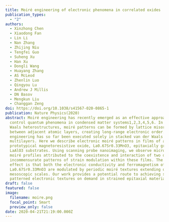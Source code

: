 ```yaml
---
title: Moiré engineering of electronic phenomena in correlated oxides
publication_types:
  - "2"
authors:
  - Xinzhong Chen
  - Xiaodong Fan
  - Lin Li
  - Nan Zhang
  - Zhijing Niu
  - Tengfei Guo
  - Suheng Xu
  - Han Xu
  - Dongli Wang
  - Huayang Zhang
  - AS McLeod
  - Zhenlin Luo
  - Qingyou Lu
  - Andrew J Millis
  - DN Basov
  - Mengkun Liu
  - Changgan Zeng
doi: https://doi.org/10.1038/s41567-020-0865-1
publication: Nature Physics(2020)
abstract: Moiré engineering has recently emerged as an effective approach to
  control quantum phenomena in condensed matter systems1,2,3,4,5,6. In van der
  Waals heterostructures, moiré patterns can be formed by lattice misorientation
  between adjacent atomic layers, creating long-range electronic order. Moiré
  engineering has so far been executed solely in stacked van der Waals
  multilayers. Here we describe electronic moiré patterns in films of a
  prototypical magnetoresistive oxide, La0.67Sr0.33MnO3, epitaxially grown on
  LaAlO3 substrates. Using scanning probe nanoimaging, we observe microscopic
  moiré profiles attributed to the coexistence and interaction of two distinct
  incommensurate patterns of strain modulation within these films. The net
  effect is that both the electronic conductivity and ferromagnetism of
  La0.67Sr0.33MnO3 are modulated by periodic moiré textures extending over
  mesoscopic scales. Our work provides a potential route to achieving spatially
  patterned electronic textures on demand in strained epitaxial materials.
draft: false
featured: false
image:
  filename: moire.png
  focal_point: Smart
  preview_only: false
date: 2020-04-21T21:19:00.000Z
---
```

